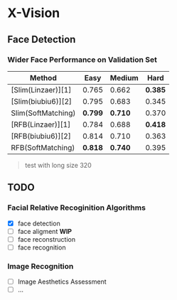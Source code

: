 # X-Vision

## Face Detection

### Wider Face Performance on Validation Set
 
 | Method             | Easy      | Medium    | Hard      |
 | ------------------ | --------- | --------- | --------- |
 | [Slim(Linzaer)][1] | 0.765     | 0.662     | **0.385** |
 | [Slim(biubiu6)][2] | 0.795     | 0.683     | 0.345     |
 | Slim(SoftMatching) | **0.799** | **0.710** | 0.370     |
 | [RFB(Linzaer)][1]  | 0.784     | 0.688     | **0.418** |
 | [RFB(biubiu6)][2]  | 0.814     | 0.710     | 0.363     |
 | RFB(SoftMatching)  | **0.818** | **0.740** | 0.395     |

> test with long size 320

## TODO

### Facial Relative Recoginition Algorithms

- [x] face detection
- [ ] face aligment **WIP**
- [ ] face reconstruction
- [ ] face recognition

### Image Recognition 

- [ ] Image Aesthetics Assessment
- [ ] ...